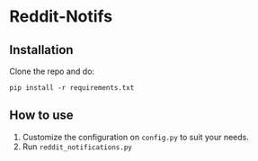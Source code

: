 # Reddit-Notifs
## Installation
Clone the repo and do:
```
pip install -r requirements.txt
```
## How to use
1. Customize the configuration on `config.py` to suit your needs.
2. Run `reddit_notifications.py`
